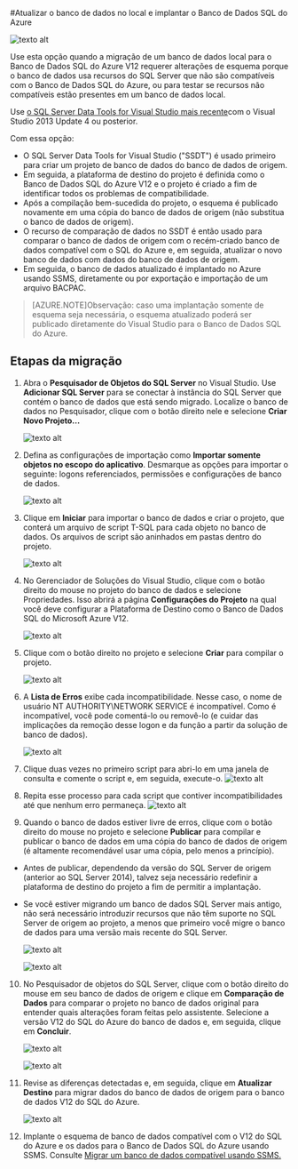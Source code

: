 <properties 
   pageTitle="Migração usando o Visual Studio e SSDT"
	description="Banco de Dados SQL do Microsoft Azure, migração de banco de dados, importar banco de dados, exportar banco de dados, assistente de migração"
	services="sql-database"
	documentationCenter=""
	authors="carlrabeler"
	manager="jeffreyg"
	editor=""/>

<tags
   ms.service="sql-database"
	ms.devlang="NA"
	ms.topic="article"
	ms.tgt_pltfrm="NA"
	ms.workload="data-management"
	ms.date="08/24/2015"
	ms.author="carlrab"/>

#Atualizar o banco de dados no local e implantar o Banco de Dados SQL do Azure

![texto alt](./media/sql-database-migrate-visualstudio-ssdt/01VSSSDTDiagram.png)

Use esta opção quando a migração de um banco de dados local para o Banco de Dados SQL do Azure V12 requerer alterações de esquema porque o banco de dados usa recursos do SQL Server que não são compatíveis com o Banco de Dados SQL do Azure, ou para testar se recursos não compatíveis estão presentes em um banco de dados local.

Use [o SQL Server Data Tools for Visual Studio mais recente](https://msdn.microsoft.com/library/mt204009.aspx)com o Visual Studio 2013 Update 4 ou posterior.

Com essa opção:

 - O SQL Server Data Tools for Visual Studio ("SSDT") é usado primeiro para criar um projeto de banco de dados do banco de dados de origem. 
 - Em seguida, a plataforma de destino do projeto é definida como o Banco de Dados SQL do Azure V12 e o projeto é criado a fim de identificar todos os problemas de compatibilidade. 
 - Após a compilação bem-sucedida do projeto, o esquema é publicado novamente em uma cópia do banco de dados de origem (não substitua o banco de dados de origem).
 - O recurso de comparação de dados no SSDT é então usado para comparar o banco de dados de origem com o recém-criado banco de dados compatível com o SQL do Azure e, em seguida, atualizar o novo banco de dados com dados do banco de dados de origem. 
 - Em seguida, o banco de dados atualizado é implantado no Azure usando SSMS, diretamente ou por exportação e importação de um arquivo BACPAC.
 
>[AZURE.NOTE]Observação: caso uma implantação somente de esquema seja necessária, o esquema atualizado poderá ser publicado diretamente do Visual Studio para o Banco de Dados SQL do Azure.

## Etapas da migração

1.	Abra o **Pesquisador de Objetos do SQL Server** no Visual Studio. Use **Adicionar SQL Server** para se conectar à instância do SQL Server que contém o banco de dados que está sendo migrado. Localize o banco de dados no Pesquisador, clique com o botão direito nele e selecione **Criar Novo Projeto...** 

	![texto alt](./media/sql-database-migrate-visualstudio-ssdt/02MigrateSSDT.png)

2.	Defina as configurações de importação como **Importar somente objetos no escopo do aplicativo**. Desmarque as opções para importar o seguinte: logons referenciados, permissões e configurações de banco de dados.

	![texto alt](./media/sql-database-migrate-visualstudio-ssdt/03MigrateSSDT.png)

3.	Clique em **Iniciar** para importar o banco de dados e criar o projeto, que conterá um arquivo de script T-SQL para cada objeto no banco de dados. Os arquivos de script são aninhados em pastas dentro do projeto.

	![texto alt](./media/sql-database-migrate-visualstudio-ssdt/04MigrateSSDT.png)

4.	No Gerenciador de Soluções do Visual Studio, clique com o botão direito do mouse no projeto do banco de dados e selecione Propriedades. Isso abrirá a página **Configurações do Projeto** na qual você deve configurar a Plataforma de Destino como o Banco de Dados SQL do Microsoft Azure V12.

	![texto alt](./media/sql-database-migrate-visualstudio-ssdt/05MigrateSSDT.png)

5.	Clique com o botão direito no projeto e selecione **Criar** para compilar o projeto.

	![texto alt](./media/sql-database-migrate-visualstudio-ssdt/06MigrateSSDT.png)

6.	A **Lista de Erros** exibe cada incompatibilidade. Nesse caso, o nome de usuário NT AUTHORITY\\NETWORK SERVICE é incompatível. Como é incompatível, você pode comentá-lo ou removê-lo (e cuidar das implicações da remoção desse logon e da função a partir da solução de banco de dados).

	![texto alt](./media/sql-database-migrate-visualstudio-ssdt/07MigrateSSDT.png)
7.	Clique duas vezes no primeiro script para abri-lo em uma janela de consulta e comente o script e, em seguida, execute-o. ![texto alt](./media/sql-database-migrate-visualstudio-ssdt/08MigrateSSDT.png)

8.	Repita esse processo para cada script que contiver incompatibilidades até que nenhum erro permaneça. ![texto alt](./media/sql-database-migrate-visualstudio-ssdt/09MigrateSSDT.png)
9.	Quando o banco de dados estiver livre de erros, clique com o botão direito do mouse no projeto e selecione **Publicar** para compilar e publicar o banco de dados em uma cópia do banco de dados de origem (é altamente recomendável usar uma cópia, pelo menos a princípio). 
 - Antes de publicar, dependendo da versão do SQL Server de origem (anterior ao SQL Server 2014), talvez seja necessário redefinir a plataforma de destino do projeto a fim de permitir a implantação. 
 - Se você estiver migrando um banco de dados SQL Server mais antigo, não será necessário introduzir recursos que não têm suporte no SQL Server de origem ao projeto, a menos que primeiro você migre o banco de dados para uma versão mais recente do SQL Server. 

	![texto alt](./media/sql-database-migrate-visualstudio-ssdt/10MigrateSSDT.png)

	![texto alt](./media/sql-database-migrate-visualstudio-ssdt/11MigrateSSDT.png)

10.	No Pesquisador de objetos do SQL Server, clique com o botão direito do mouse em seu banco de dados de origem e clique em **Comparação de Dados** para comparar o projeto no banco de dados original para entender quais alterações foram feitas pelo assistente. Selecione a versão V12 do SQL do Azure do banco de dados e, em seguida, clique em **Concluir**.

	![texto alt](./media/sql-database-migrate-visualstudio-ssdt/12MigrateSSDT.png)

	![texto alt](./media/sql-database-migrate-visualstudio-ssdt/13MigrateSSDT.png)

12.	Revise as diferenças detectadas e, em seguida, clique em **Atualizar Destino** para migrar dados do banco de dados de origem para o banco de dados V12 do SQL do Azure.

	![texto alt](./media/sql-database-migrate-visualstudio-ssdt/14MigrateSSDT.png)

14.	Implante o esquema de banco de dados compatível com o V12 do SQL do Azure e os dados para o Banco de Dados SQL do Azure usando SSMS. Consulte [Migrar um banco de dados compatível usando SSMS.](sql-database-migrate-ssms.md)

<!---HONumber=August15_HO9-->
